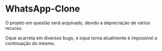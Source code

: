 # WhatsApp-Clone

O projeto em questão será arquivado, devido a depreciação de vários recurso.

Oque acarreta em diversos bugs, e oque torna atualmente é impossível a continuação do mesmo.